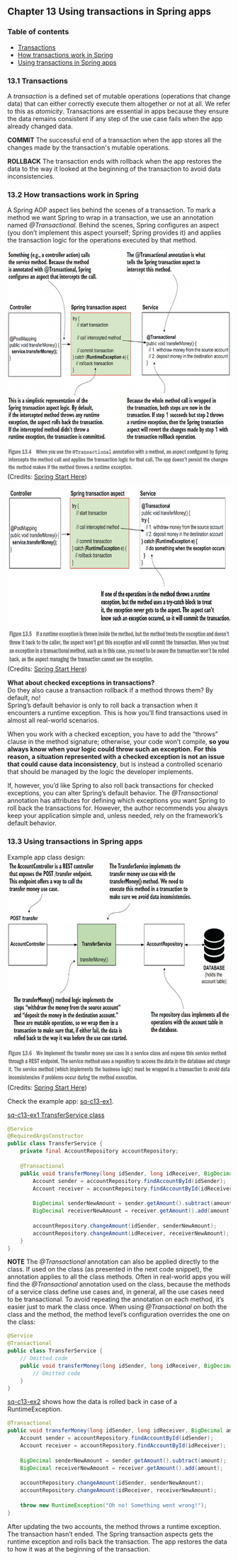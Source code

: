 ## Chapter 13 Using transactions in Spring apps

### Table of contents
- [Transactions](#131-transactions)
- [How transactions work in Spring](#132-how-transactions-work-in-spring)
- [Using transactions in Spring apps](#133-using-transactions-in-spring-apps)

### 13.1 Transactions

A _transaction_ is a defined set of mutable operations
(operations that change data) that can either correctly execute them altogether
or not at all. We refer to this as _atomicity_. Transactions are essential in apps because
they ensure the data remains consistent if any step of the use case fails when the app
already changed data.

**COMMIT** The successful end of a transaction when the app stores all the
changes made by the transaction's mutable operations.

**ROLLBACK** The transaction ends with rollback when the app restores the
data to the way it looked at the beginning of the transaction to avoid data
inconsistencies.

### 13.2 How transactions work in Spring

A Spring AOP aspect lies behind the scenes of a transaction. To mark a method we want Spring to wrap in a transaction, we use an annotation
named _@Transactional_. Behind the scenes, Spring configures an aspect (you
don’t implement this aspect yourself; Spring provides it) and applies the transaction
logic for the operations executed by that method.

<img src="images/spring_transactional_annotation.png" width="700" height="500" alt="">\
(Credits: [Spring Start Here](https://www.manning.com/books/spring-start-here))

<img src="images/aspect_not_catching_exception.png" width="700" height="400" alt="">\
(Credits: [Spring Start Here](https://www.manning.com/books/spring-start-here))

**What about checked exceptions in transactions?**\
Do they also cause a transaction rollback if a
method throws them? By default, no!\
Spring’s default behavior is only to roll back a
transaction when it encounters a runtime exception. This is how you’ll find transactions
used in almost all real-world scenarios.

When you work with a checked exception, you have to add the “throws” clause in the
method signature; otherwise, your code won’t compile, **so you always know when
your logic could throw such an exception.** **For this reason, a situation represented
with a checked exception is not an issue that could cause data inconsistency**, but is
instead a controlled scenario that should be managed by the logic the developer
implements.

If, however, you’d like Spring to also roll back transactions for checked exceptions,
you can alter Spring’s default behavior. The _@Transactional_ annotation has attributes for defining which exceptions you
want Spring to roll back the transactions for.
However, the author recommends you always keep your application simple and, unless needed,
rely on the framework’s default behavior.

### 13.3 Using transactions in Spring apps

Example app class design:
<img src="images/example_app_class_design.png" width="700" height="500" alt="">\
(Credits: [Spring Start Here](https://www.manning.com/books/spring-start-here))

Check the example app: [sq-c13-ex1](sq-c13-ex1/src/main/java/com/ro).

[sq-c13-ex1 TransferService class](sq-c13-ex1/src/main/java/com/ro/services/TransferService.java)
```java
@Service
@RequiredArgsConstructor
public class TransferService {
    private final AccountRepository accountRepository;
    
    @Transactional
    public void transferMoney(long idSender, long idReceiver, BigDecimal amount) {
        Account sender = accountRepository.findAccountById(idSender);
        Account receiver = accountRepository.findAccountById(idReceiver);
        
        BigDecimal senderNewAmount = sender.getAmount().subtract(amount);
        BigDecimal receiverNewAmount = receiver.getAmount().add(amount);
        
        accountRepository.changeAmount(idSender, senderNewAmount);
        accountRepository.changeAmount(idReceiver, receiverNewAmount);
    }
}
```

**NOTE** 
The _@Transactional_ annotation can also be applied directly to the class. If used on
the class (as presented in the next code snippet), the annotation applies to all the class
methods. Often in real-world apps you will find the _@Transactional_ annotation used
on the class, because the methods of a service class define use cases and, in general,
all the use cases need to be transactional. To avoid repeating the annotation on each
method, it’s easier just to mark the class once. When using _@Transactional_ on both
the class and the method, the method level’s configuration overrides the one on the class:

```java
@Service
@Transactional
public class TransferService {
    // Omitted code
    public void transferMoney(long idSender, long idReceiver, BigDecimal amount) {
        // Omitted code
    }
}
```

[sq-c13-ex2](sq-c13-ex2/src/main/java/com/ro) shows how the data is rolled back in case of a RuntimeException.

```java
@Transactional
public void transferMoney(long idSender, long idReceiver, BigDecimal amount) {
    Account sender = accountRepository.findAccountById(idSender);
    Account receiver = accountRepository.findAccountById(idReceiver);

    BigDecimal senderNewAmount = sender.getAmount().subtract(amount);
    BigDecimal receiverNewAmount = receiver.getAmount().add(amount);

    accountRepository.changeAmount(idSender, senderNewAmount);
    accountRepository.changeAmount(idReceiver, receiverNewAmount);

    throw new RuntimeException("Oh no! Something went wrong!");
}
```

After updating the two accounts, the method throws a runtime exception. The transaction
hasn’t ended. The Spring transaction aspects gets the runtime exception and rolls back
the transaction. The app restores the data to how it was at the beginning of the transaction.